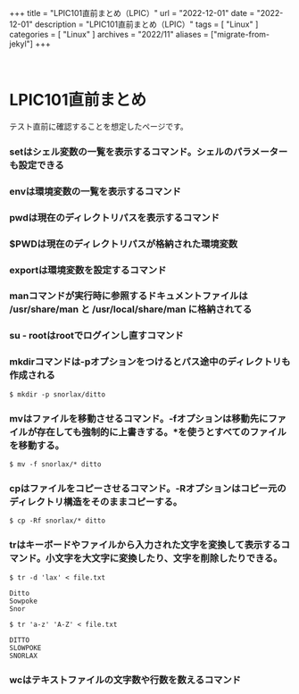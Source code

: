 +++
title = "LPIC101直前まとめ（LPIC）"
url = "2022-12-01"
date = "2022-12-01"
description = "LPIC101直前まとめ（LPIC）"
tags = [
  "Linux"
]
categories = [
  "Linux"
]
archives = "2022/11"
aliases = ["migrate-from-jekyl"]
+++

<br>

# LPIC101直前まとめ

テスト直前に確認することを想定したページです。

### setはシェル変数の一覧を表示するコマンド。シェルのパラメーターも設定できる

### envは環境変数の一覧を表示するコマンド

### pwdは現在のディレクトリパスを表示するコマンド

### $PWDは現在のディレクトリパスが格納された環境変数

### exportは環境変数を設定するコマンド

### manコマンドが実行時に参照するドキュメントファイルは /usr/share/man と /usr/local/share/man に格納されてる

### su - rootはrootでログインし直すコマンド

### mkdirコマンドは-pオプションをつけるとパス途中のディレクトリも作成される

```
$ mkdir -p snorlax/ditto
```

### mvはファイルを移動させるコマンド。-fオプションは移動先にファイルが存在しても強制的に上書きする。*を使うとすべてのファイルを移動する。

```
$ mv -f snorlax/* ditto
```

### cpはファイルをコピーさせるコマンド。-Rオプションはコピー元のディレクトリ構造をそのままコピーする。

```
$ cp -Rf snorlax/* ditto
```

### trはキーボードやファイルから入力された文字を変換して表示するコマンド。小文字を大文字に変換したり、文字を削除したりできる。

```
$ tr -d 'lax' < file.txt 
```

```
Ditto
Sowpoke
Snor
```

```
$ tr 'a-z' 'A-Z' < file.txt 
```

```
DITTO
SLOWPOKE
SNORLAX
```

### wcはテキストファイルの文字数や行数を数えるコマンド

